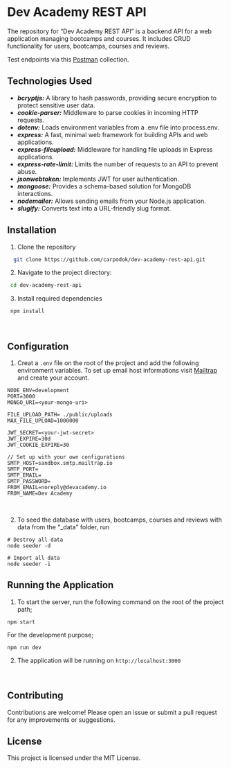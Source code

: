 # Dev Academy REST API

The repository for “Dev Academy REST API” is a backend API for a web application managing bootcamps and courses. It includes CRUD functionality for users, bootcamps, courses and reviews.

Test endpoints via this [Postman](https://martian-meteor-939359.postman.co/workspace/alitalhacoban-public-workspace~6633d43a-18bb-4f4d-84e1-94a76d318225/collection/18754010-9bb8f197-24dc-461e-ab56-d80c6a7f190f?action=share&creator=18754010) collection.

## Technologies Used

- ***bcryptjs:*** A library to hash passwords, providing secure encryption to protect sensitive user data.
- ***cookie-parser:*** Middleware to parse cookies in incoming HTTP requests.
- ***dotenv:*** Loads environment variables from a .env file into process.env.
- ***express:*** A fast, minimal web framework for building APIs and web applications.
- ***express-fileupload:*** Middleware for handling file uploads in Express applications.
- ***express-rate-limit:*** Limits the number of requests to an API to prevent abuse.
- ***jsonwebtoken:*** Implements JWT for user authentication.
- ***mongoose:*** Provides a schema-based solution for MongoDB interactions.
- ***nodemailer:*** Allows sending emails from your Node.js application.
- ***slugify:*** Converts text into a URL-friendly slug format.

 ## Installation
  1. Clone the repository
  
  ```bash
    git clone https://github.com/carpodok/dev-academy-rest-api.git
  ```
  
  2. Navigate to the project directory:
  
   ```bash
    cd dev-academy-rest-api
   ```

  3. Install required dependencies
  
  ```bash
   npm install
  ```
<br>

## Configuration

1. Creat a `.env` file on the root of the project and add the following environment variables. To set up email host informations visit [Mailtrap](https://mailtrap.io/home) and create your account.

```
NODE_ENV=development
PORT=3000
MONGO_URI=<your-mongo-uri>

FILE_UPLOAD_PATH= ./public/uploads
MAX_FILE_UPLOAD=1000000

JWT_SECRET=<your-jwt-secret>
JWT_EXPIRE=30d
JWT_COOKIE_EXPIRE=30

// Set up with your own configurations
SMTP_HOST=sandbox.smtp.mailtrap.io
SMTP_PORT=
SMTP_EMAIL=
SMTP_PASSWORD= 
FROM_EMAIL=noreply@devacademy.io
FROM_NAME=Dev Academy
```

<br>

2. To seed the database with users, bootcamps, courses and reviews with data from the "\_data" folder, run

```
# Destroy all data
node seeder -d

# Import all data
node seeder -i
```

## Running the Application

1. To start the server, run the following command on the root of the project path;

```
npm start
```

For the development purpose;
```
npm run dev
```

2. The application will be running on  `http://localhost:3000`

<br>



## Contributing
Contributions are welcome! Please open an issue or submit a pull request for any improvements or suggestions.


## License
This project is licensed under the MIT License.




